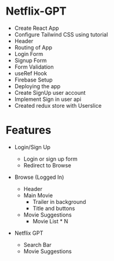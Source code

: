 # Netflix-GPT

- Create React App
- Configure Tailwind CSS using tutorial
- Header
- Routing of App
- Login Form
- Signup Form
- Form Validation
- useRef Hook
- Firebase Setup
- Deploying the app
- Create SignUp user account
- Implement Sign in user api
- Created redux store with Userslice

# Features

- Login/Sign Up

  - Login or sign up form
  - Redirect to Browse

- Browse (Logged In)

  - Header
  - Main Movie
    - Trailer in background
    - Title and buttons
  - Movie Suggestions
    - Movie List \* N

- Netflix GPT
  - Search Bar
  - Movie Suggestions
